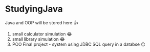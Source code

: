 # StudyingJava
 Java and OOP will be stored here 👍


1) small calculator simulation 😂
2) small library simulation 😂
3) POO   Final project - system using JDBC SQL query in a databse 😐

